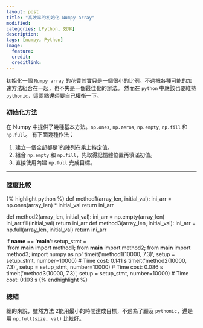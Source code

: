 ```yaml
---
layout: post
title: "高效率的初始化 Numpy array"
modified:
categories: [Python, 效率]
description:
tags: [numpy, Python]
image:
  feature:
  credit:
  creditlink:
---
```


初始化一個 `Numpy array` 的花費其實只是一個很小的比例。不過把各種可能的加速方法組合在一起，也不失是一個最佳化的辦法。
然而在 `python` 中應該也要維持 `pythonic`，這兩點還須要自己權衡一下。

### 初始化方法
在 Numpy 中提供了幾種基本方法。`np.ones`, `np.zeros`, `np.empty`, `np.fill` 和 `np.full`。
有下面幾種作法：
1. 建立一個全部都是1的陣列在乘上特定值。
2. 組合 `np.empty` 和 `np.fill`，先取得記憶體位置再填滿初值。
3. 直接使用內建 `np.full` 完成目標。
<!--more-->
***

### 速度比較
{% highlight python %}
def method1(array_len, initial_val):
    ini_arr = np.ones(array_len) * initial_val
    return ini_arr

def method2(array_len, initial_val):
    ini_arr = np.empty(array_len)
    ini_arr.fill(initial_val)
    return ini_arr
def method3(array_len, initial_val):
    ini_arr = np.full(array_len, initial_val)
    return ini_arr

if __name__ == '__main__':
    setup_stmt = \
      'from __main__ import method1;
       from __main__ import method2;
       from __main__ import method3;
       import numpy as np'
    timeit('method1(10000, 7.3)', setup = setup_stmt, number=10000)
    # Time cost: 0.141 s
    timeit('method2(10000, 7.3)', setup = setup_stmt, number=10000)
    # Time cost: 0.086 s
    timeit('method3(10000, 7.3)', setup = setup_stmt, number=10000)
    # Time cost: 0.103 s
{% endhighlight %}

### 總結

總的來說，雖然方法 2能用最小的時間達成目標，不過為了顧及 `pythonic`，還是
用 `np.full(size, val)` 比較好。
